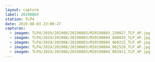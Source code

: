 ```yaml
---
layout: capture
label: 20190803
station: TLP4
date: 2019-08-03 23:00:27
capturas:
  - imagem: TLP4/2019/201908/20190803/M20190803_230027_TLP_4P.jpg
  - imagem: TLP4/2019/201908/20190803/M20190804_040835_TLP_4P.jpg
  - imagem: TLP4/2019/201908/20190803/M20190804_060215_TLP_4P.jpg
  - imagem: TLP4/2019/201908/20190803/M20190804_062520_TLP_4P.jpg
  - imagem: TLP4/2019/201908/20190803/M20190804_063911_TLP_4P.jpg
---
```


